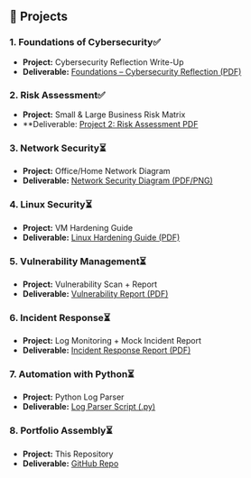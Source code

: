 ## 📂 Projects

### 1. Foundations of Cybersecurity✅
- **Project:** Cybersecurity Reflection Write-Up  
- **Deliverable:** [Foundations – Cybersecurity Reflection (PDF)](Cybersecurity%20Reflection%20Write-Up.pdf)

### 2. Risk Assessment✅
- **Project:** Small & Large Business Risk Matrix  
- **Deliverable: [Project 2: Risk Assessment PDF](Project-2_Risk-Assessment.pdf)

### 3. Network Security⏳
- **Project:** Office/Home Network Diagram  
- **Deliverable:** [Network Security Diagram (PDF/PNG)](Network_Security_Diagram.pdf)

### 4. Linux Security⏳
- **Project:** VM Hardening Guide  
- **Deliverable:** [Linux Hardening Guide (PDF)](Linux_Hardening_Guide.pdf)

### 5. Vulnerability Management⏳
- **Project:** Vulnerability Scan + Report  
- **Deliverable:** [Vulnerability Report (PDF)](Vulnerability_Report.pdf)

### 6. Incident Response⏳
- **Project:** Log Monitoring + Mock Incident Report  
- **Deliverable:** [Incident Response Report (PDF)](Incident_Response_Report.pdf)

### 7. Automation with Python⏳
- **Project:** Python Log Parser  
- **Deliverable:** [Log Parser Script (.py)](Python_Log_Parser.py)

### 8. Portfolio Assembly⏳
- **Project:** This Repository  
- **Deliverable:** [GitHub Repo](https://github.com/jamesenewman/cybersecurity-portfolio-)

